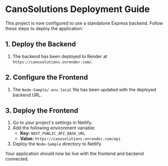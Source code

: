 # CanoSolutions Deployment Guide

This project is now configured to use a standalone Express backend. Follow these steps to deploy the application:

## 1. Deploy the Backend

1.  The backend has been deployed to Render at `https://canosolutions.onrender.com/`.

## 2. Configure the Frontend

1.  The `Node-Sample/.env.local` file has been updated with the deployed backend URL.

## 3. Deploy the Frontend

1.  Go to your project's settings in Netlify.
2.  Add the following environment variable:
    - **Key:** `NEXT_PUBLIC_API_BASE_URL`
    - **Value:** `https://canosolutions.onrender.com/api`
3.  Deploy the `Node-Sample` directory to Netlify.

Your application should now be live with the frontend and backend connected.
